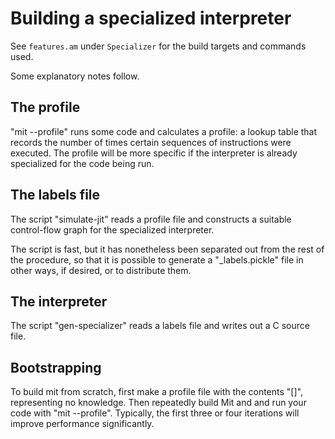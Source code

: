 Building a specialized interpreter
==================================

See `features.am` under `Specializer` for the build targets and commands
used.

Some explanatory notes follow.


The profile
-----------

"mit --profile" runs some code and calculates a profile: a lookup table that
records the number of times certain sequences of instructions were executed.
The profile will be more specific if the interpreter is already specialized
for the code being run.


The labels file
---------------

The script "simulate-jit" reads a profile file and constructs a suitable
control-flow graph for the specialized interpreter.

The script is fast, but it has nonetheless been separated out from the rest
of the procedure, so that it is possible to generate a "_labels.pickle" file
in other ways, if desired, or to distribute them.


The interpreter
---------------

The script "gen-specializer" reads a labels file and writes out a C source
file.


Bootstrapping
-------------

To build mit from scratch, first make a profile file with the contents "[]",
representing no knowledge. Then repeatedly build Mit and and run your code with
"mit --profile". Typically, the first three or four iterations will improve
performance significantly.